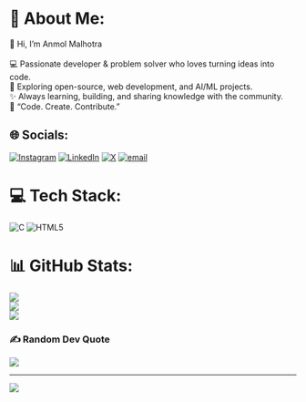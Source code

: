 # 💫 About Me:
👋 Hi, I’m Anmol Malhotra<br><br>💻 Passionate developer & problem solver who loves turning ideas into code.<br>🚀 Exploring open-source, web development, and AI/ML projects.<br>✨ Always learning, building, and sharing knowledge with the community.<br>📌 “Code. Create. Contribute.”


## 🌐 Socials:
[![Instagram](https://img.shields.io/badge/Instagram-%23E4405F.svg?logo=Instagram&logoColor=white)](https://instagram.com/anmolmalhotra_07) [![LinkedIn](https://img.shields.io/badge/LinkedIn-%230077B5.svg?logo=linkedin&logoColor=white)](https://linkedin.com/in/anmol-malhotra-a79471379) [![X](https://img.shields.io/badge/X-black.svg?logo=X&logoColor=white)](https://x.com/@m_anmol02) [![email](https://img.shields.io/badge/Email-D14836?logo=gmail&logoColor=white)](mailto:anmolmalhotra267@gmail.com) 

# 💻 Tech Stack:
![C](https://img.shields.io/badge/c-%2300599C.svg?style=for-the-badge&logo=c&logoColor=white) ![HTML5](https://img.shields.io/badge/html5-%23E34F26.svg?style=for-the-badge&logo=html5&logoColor=white)
# 📊 GitHub Stats:
![](https://github-readme-stats.vercel.app/api?username=Anmol-Malhotra&theme=default&hide_border=false&include_all_commits=false&count_private=false)<br/>
![](https://nirzak-streak-stats.vercel.app/?user=Anmol-Malhotra&theme=default&hide_border=false)<br/>
![](https://github-readme-stats.vercel.app/api/top-langs/?username=Anmol-Malhotra&theme=default&hide_border=false&include_all_commits=false&count_private=false&layout=compact)

### ✍ Random Dev Quote
![](https://quotes-github-readme.vercel.app/api?type=horizontal&theme=radical)

---
[![](https://visitcount.itsvg.in/api?id=Anmol-Malhotra&icon=0&color=0)](https://visitcount.itsvg.in)

<!-- Proudly created with GPRM ( https://gprm.itsvg.in ) -->
